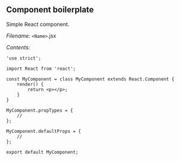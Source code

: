 Component boilerplate
---------------------

Simple React component.

*Filename:* `<Name>`.jsx

*Contents:*

    'use strict';

    import React from 'react';

    const MyComponent = class MyComponent extends React.Component {
        render() {
            return <p></p>;
        }
    }

    MyComponent.propTypes = {
        //
    };

    MyComponent.defaultProps = {
        //
    };

    export default MyComponent;
